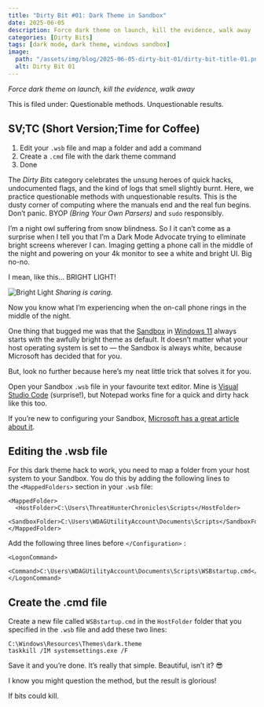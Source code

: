 ```yaml
---
title: "Dirty Bit #01: Dark Theme in Sandbox"
date: 2025-06-05
description: Force dark theme on launch, kill the evidence, walk away
categories: [Dirty Bits]
tags: [dark mode, dark theme, windows sandbox]
image:
  path: "/assets/img/blog/2025-06-05-dirty-bit-01/dirty-bit-title-01.png"
  alt: Dirty Bit 01
---
```


_Force dark theme on launch, kill the evidence, walk away_

This is filed under: Questionable methods. Unquestionable results.

## SV;TC (Short Version;Time for Coffee)

1. Edit your `.wsb` file and map a folder and add a command  
2. Create a `.cmd` file with the dark theme command  
3. Done

The _Dirty Bits_ category celebrates the unsung heroes of quick hacks, undocumented flags, and the kind of logs that smell slightly burnt. Here, we practice questionable methods with unquestionable results. This is the dusty corner of computing where the manuals end and the real fun begins. Don’t panic. BYOP _(Bring Your Own Parsers)_ and `sudo` responsibly.

I’m a night owl suffering from snow blindness. So I it can’t come as a surprise when I tell you that I’m a Dark Mode Advocate trying to eliminate bright screens wherever I can. Imaging getting a phone call in the middle of the night and powering on your 4k monitor to see a white and bright UI. Big no-no.

I mean, like this… BRIGHT LIGHT!

![Bright Light](/assets/img/blog/2025-06-05-dirty-bit-01/bright-screen.gif)
*Sharing is caring.*

Now you know what I’m experiencing when the on-call phone rings in the middle of the night.

One thing that bugged me was that the [Sandbox](https://learn.microsoft.com/en-us/windows/security/application-security/application-isolation/windows-sandbox/?wt.mc_id=MVP_387063) in [Windows 11](https://www.microsoft.com/en-us/windows/windows-11/?wt.mc_id=MVP_387063) always starts with the awfully bright theme as default. It doesn’t matter what your host operating system is set to — the Sandbox is always white, because Microsoft has decided that for you.

But, look no further because here’s my neat little trick that solves it for you.

Open your Sandbox `.wsb` file in your favourite text editor. Mine is [Visual Studio Code](https://code.visualstudio.com/) (surprise!), but Notepad works fine for a quick and dirty hack like this too.

If you’re new to configuring your Sandbox, [Microsoft has a great article about it](https://learn.microsoft.com/en-us/windows/security/application-security/application-isolation/windows-sandbox/windows-sandbox-configure-using-wsb-file/?wt.mc_id=MVP_387063).

## Editing the .wsb file

For this dark theme hack to work, you need to map a folder from your host system to your Sandbox. You do this by adding the following lines to the `<MappedFolders>` section in your `.wsb` file:

```
<MappedFolder>  
  <HostFolder>C:\Users\ThreatHunterChronicles\Scripts</HostFolder>  
  <SandboxFolder>C:\Users\WDAGUtilityAccount\Documents\Scripts</SandboxFolder>  
</MappedFolder>
```

Add the following three lines before `</Configuration>` :

```
<LogonCommand>  
  <Command>C:\Users\WDAGUtilityAccount\Documents\Scripts\WSBstartup.cmd</Command>  
</LogonCommand>
```

## Create the .cmd file

Create a new file called `WSBstartup.cmd` in the `HostFolder` folder that you specified in the `.wsb` file and add these two lines:

```
C:\Windows\Resources\Themes\dark.theme  
taskkill /IM systemsettings.exe /F
```

Save it and you’re done. It’s really that simple. Beautiful, isn’t it? 😎

I know you might question the method, but the result is glorious!

If bits could kill.
